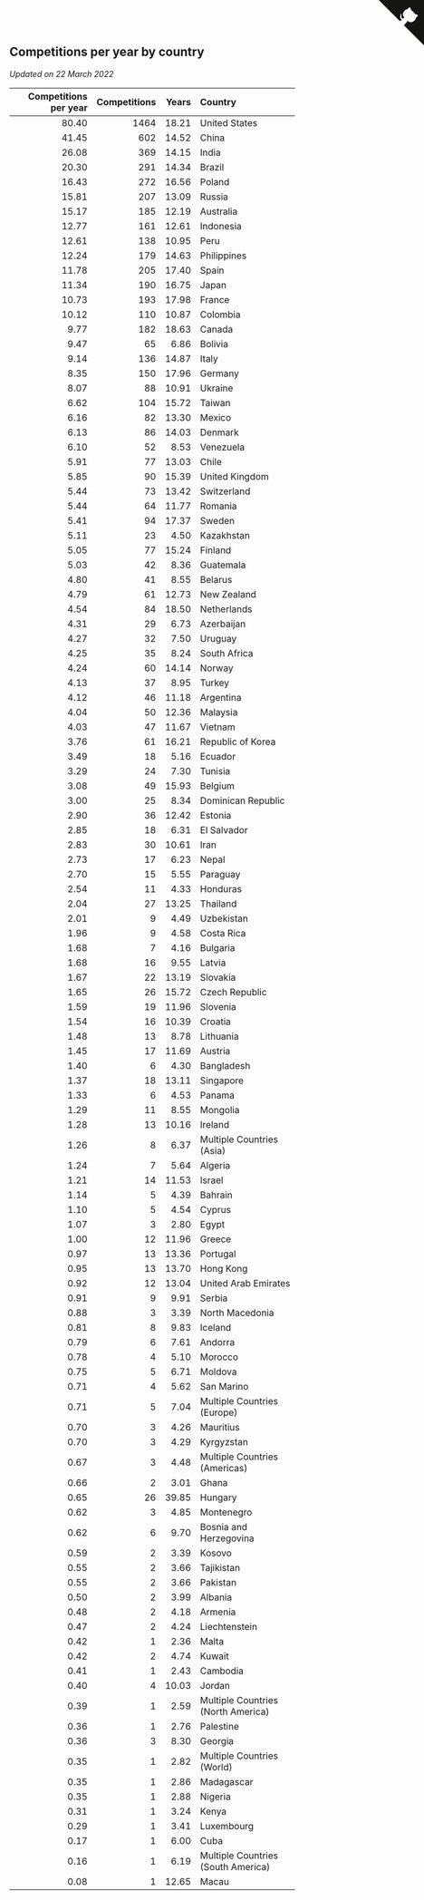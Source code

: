 ## Competitions per year by country

*Updated on 22 March 2022*

| Competitions per year | Competitions | Years | Country |
| ---: | ---: | ---: | :--- |
| 80.40 | 1464 | 18.21 | United States |
| 41.45 | 602 | 14.52 | China |
| 26.08 | 369 | 14.15 | India |
| 20.30 | 291 | 14.34 | Brazil |
| 16.43 | 272 | 16.56 | Poland |
| 15.81 | 207 | 13.09 | Russia |
| 15.17 | 185 | 12.19 | Australia |
| 12.77 | 161 | 12.61 | Indonesia |
| 12.61 | 138 | 10.95 | Peru |
| 12.24 | 179 | 14.63 | Philippines |
| 11.78 | 205 | 17.40 | Spain |
| 11.34 | 190 | 16.75 | Japan |
| 10.73 | 193 | 17.98 | France |
| 10.12 | 110 | 10.87 | Colombia |
| 9.77 | 182 | 18.63 | Canada |
| 9.47 | 65 | 6.86 | Bolivia |
| 9.14 | 136 | 14.87 | Italy |
| 8.35 | 150 | 17.96 | Germany |
| 8.07 | 88 | 10.91 | Ukraine |
| 6.62 | 104 | 15.72 | Taiwan |
| 6.16 | 82 | 13.30 | Mexico |
| 6.13 | 86 | 14.03 | Denmark |
| 6.10 | 52 | 8.53 | Venezuela |
| 5.91 | 77 | 13.03 | Chile |
| 5.85 | 90 | 15.39 | United Kingdom |
| 5.44 | 73 | 13.42 | Switzerland |
| 5.44 | 64 | 11.77 | Romania |
| 5.41 | 94 | 17.37 | Sweden |
| 5.11 | 23 | 4.50 | Kazakhstan |
| 5.05 | 77 | 15.24 | Finland |
| 5.03 | 42 | 8.36 | Guatemala |
| 4.80 | 41 | 8.55 | Belarus |
| 4.79 | 61 | 12.73 | New Zealand |
| 4.54 | 84 | 18.50 | Netherlands |
| 4.31 | 29 | 6.73 | Azerbaijan |
| 4.27 | 32 | 7.50 | Uruguay |
| 4.25 | 35 | 8.24 | South Africa |
| 4.24 | 60 | 14.14 | Norway |
| 4.13 | 37 | 8.95 | Turkey |
| 4.12 | 46 | 11.18 | Argentina |
| 4.04 | 50 | 12.36 | Malaysia |
| 4.03 | 47 | 11.67 | Vietnam |
| 3.76 | 61 | 16.21 | Republic of Korea |
| 3.49 | 18 | 5.16 | Ecuador |
| 3.29 | 24 | 7.30 | Tunisia |
| 3.08 | 49 | 15.93 | Belgium |
| 3.00 | 25 | 8.34 | Dominican Republic |
| 2.90 | 36 | 12.42 | Estonia |
| 2.85 | 18 | 6.31 | El Salvador |
| 2.83 | 30 | 10.61 | Iran |
| 2.73 | 17 | 6.23 | Nepal |
| 2.70 | 15 | 5.55 | Paraguay |
| 2.54 | 11 | 4.33 | Honduras |
| 2.04 | 27 | 13.25 | Thailand |
| 2.01 | 9 | 4.49 | Uzbekistan |
| 1.96 | 9 | 4.58 | Costa Rica |
| 1.68 | 7 | 4.16 | Bulgaria |
| 1.68 | 16 | 9.55 | Latvia |
| 1.67 | 22 | 13.19 | Slovakia |
| 1.65 | 26 | 15.72 | Czech Republic |
| 1.59 | 19 | 11.96 | Slovenia |
| 1.54 | 16 | 10.39 | Croatia |
| 1.48 | 13 | 8.78 | Lithuania |
| 1.45 | 17 | 11.69 | Austria |
| 1.40 | 6 | 4.30 | Bangladesh |
| 1.37 | 18 | 13.11 | Singapore |
| 1.33 | 6 | 4.53 | Panama |
| 1.29 | 11 | 8.55 | Mongolia |
| 1.28 | 13 | 10.16 | Ireland |
| 1.26 | 8 | 6.37 | Multiple Countries (Asia) |
| 1.24 | 7 | 5.64 | Algeria |
| 1.21 | 14 | 11.53 | Israel |
| 1.14 | 5 | 4.39 | Bahrain |
| 1.10 | 5 | 4.54 | Cyprus |
| 1.07 | 3 | 2.80 | Egypt |
| 1.00 | 12 | 11.96 | Greece |
| 0.97 | 13 | 13.36 | Portugal |
| 0.95 | 13 | 13.70 | Hong Kong |
| 0.92 | 12 | 13.04 | United Arab Emirates |
| 0.91 | 9 | 9.91 | Serbia |
| 0.88 | 3 | 3.39 | North Macedonia |
| 0.81 | 8 | 9.83 | Iceland |
| 0.79 | 6 | 7.61 | Andorra |
| 0.78 | 4 | 5.10 | Morocco |
| 0.75 | 5 | 6.71 | Moldova |
| 0.71 | 4 | 5.62 | San Marino |
| 0.71 | 5 | 7.04 | Multiple Countries (Europe) |
| 0.70 | 3 | 4.26 | Mauritius |
| 0.70 | 3 | 4.29 | Kyrgyzstan |
| 0.67 | 3 | 4.48 | Multiple Countries (Americas) |
| 0.66 | 2 | 3.01 | Ghana |
| 0.65 | 26 | 39.85 | Hungary |
| 0.62 | 3 | 4.85 | Montenegro |
| 0.62 | 6 | 9.70 | Bosnia and Herzegovina |
| 0.59 | 2 | 3.39 | Kosovo |
| 0.55 | 2 | 3.66 | Tajikistan |
| 0.55 | 2 | 3.66 | Pakistan |
| 0.50 | 2 | 3.99 | Albania |
| 0.48 | 2 | 4.18 | Armenia |
| 0.47 | 2 | 4.24 | Liechtenstein |
| 0.42 | 1 | 2.36 | Malta |
| 0.42 | 2 | 4.74 | Kuwait |
| 0.41 | 1 | 2.43 | Cambodia |
| 0.40 | 4 | 10.03 | Jordan |
| 0.39 | 1 | 2.59 | Multiple Countries (North America) |
| 0.36 | 1 | 2.76 | Palestine |
| 0.36 | 3 | 8.30 | Georgia |
| 0.35 | 1 | 2.82 | Multiple Countries (World) |
| 0.35 | 1 | 2.86 | Madagascar |
| 0.35 | 1 | 2.88 | Nigeria |
| 0.31 | 1 | 3.24 | Kenya |
| 0.29 | 1 | 3.41 | Luxembourg |
| 0.17 | 1 | 6.00 | Cuba |
| 0.16 | 1 | 6.19 | Multiple Countries (South America) |
| 0.08 | 1 | 12.65 | Macau |


<a href="https://github.com/jonatanklosko/wca_statistics" class="github-corner" aria-label="View source on Github"><svg width="80" height="80" viewBox="0 0 250 250" style="fill:#151513; color:#fff; position: absolute; top: 0; border: 0; right: 0;" aria-hidden="true"><path d="M0,0 L115,115 L130,115 L142,142 L250,250 L250,0 Z"></path><path d="M128.3,109.0 C113.8,99.7 119.0,89.6 119.0,89.6 C122.0,82.7 120.5,78.6 120.5,78.6 C119.2,72.0 123.4,76.3 123.4,76.3 C127.3,80.9 125.5,87.3 125.5,87.3 C122.9,97.6 130.6,101.9 134.4,103.2" fill="currentColor" style="transform-origin: 130px 106px;" class="octo-arm"></path><path d="M115.0,115.0 C114.9,115.1 118.7,116.5 119.8,115.4 L133.7,101.6 C136.9,99.2 139.9,98.4 142.2,98.6 C133.8,88.0 127.5,74.4 143.8,58.0 C148.5,53.4 154.0,51.2 159.7,51.0 C160.3,49.4 163.2,43.6 171.4,40.1 C171.4,40.1 176.1,42.5 178.8,56.2 C183.1,58.6 187.2,61.8 190.9,65.4 C194.5,69.0 197.7,73.2 200.1,77.6 C213.8,80.2 216.3,84.9 216.3,84.9 C212.7,93.1 206.9,96.0 205.4,96.6 C205.1,102.4 203.0,107.8 198.3,112.5 C181.9,128.9 168.3,122.5 157.7,114.1 C157.9,116.9 156.7,120.9 152.7,124.9 L141.0,136.5 C139.8,137.7 141.6,141.9 141.8,141.8 Z" fill="currentColor" class="octo-body"></path></svg></a><style>.github-corner:hover .octo-arm{animation:octocat-wave 560ms ease-in-out}@keyframes octocat-wave{0%,100%{transform:rotate(0)}20%,60%{transform:rotate(-25deg)}40%,80%{transform:rotate(10deg)}}@media (max-width:500px){.github-corner:hover .octo-arm{animation:none}.github-corner .octo-arm{animation:octocat-wave 560ms ease-in-out}}</style>
